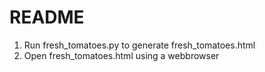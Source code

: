 # README

1) Run fresh_tomatoes.py to generate fresh_tomatoes.html
2) Open fresh_tomatoes.html using a webbrowser